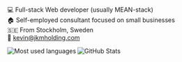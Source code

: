 💻  Full-stack Web developer (usually MEAN-stack)  
🏠  Self-employed consultant focused on small businesses   
🇸🇪  From Stockholm, Sweden  
📧  kevin@jkmholding.com

<img align="left" alt="Most used languages" src="https://github-readme-stats.vercel.app/api/top-langs/?username=kevalane" />

<img align="left" alt="GitHub Stats" src="https://github-readme-stats.vercel.app/api?username=kevalane&show_icons=true&hide_border=true" />
